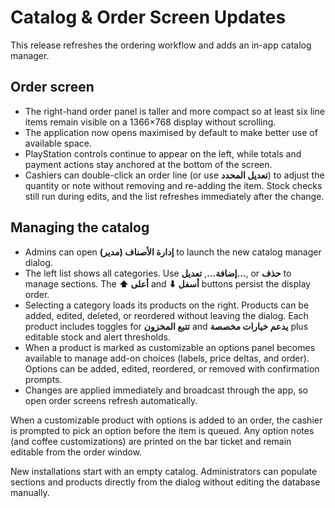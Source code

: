 # Catalog & Order Screen Updates

This release refreshes the ordering workflow and adds an in-app catalog manager.

## Order screen

- The right-hand order panel is taller and more compact so at least six line items remain
  visible on a 1366×768 display without scrolling.
- The application now opens maximised by default to make better use of available space.
- PlayStation controls continue to appear on the left, while totals and payment actions
  stay anchored at the bottom of the screen.
- Cashiers can double-click an order line (or use **تعديل المحدد**) to adjust the
  quantity or note without removing and re-adding the item. Stock checks still run during
  edits, and the list refreshes immediately after the change.

## Managing the catalog

- Admins can open **إدارة الأصناف (مدير)** to launch the new catalog manager dialog.
- The left list shows all categories. Use **إضافة…**, **تعديل…**, or **حذف** to manage
  sections. The **⬆ أعلى** and **⬇ أسفل** buttons persist the display order.
- Selecting a category loads its products on the right. Products can be added, edited,
  deleted, or reordered without leaving the dialog. Each product includes toggles for
  **تتبع المخزون** and **يدعم خيارات مخصصة** plus editable stock and alert thresholds.
- When a product is marked as customizable an options panel becomes available to manage
  add-on choices (labels, price deltas, and order). Options can be added, edited,
  reordered, or removed with confirmation prompts.
- Changes are applied immediately and broadcast through the app, so open order screens
  refresh automatically.

When a customizable product with options is added to an order, the cashier is prompted
to pick an option before the item is queued. Any option notes (and coffee customizations)
are printed on the bar ticket and remain editable from the order window.

New installations start with an empty catalog. Administrators can populate sections and
products directly from the dialog without editing the database manually.
